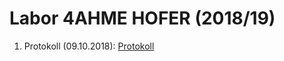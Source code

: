# Labor 4AHME HOFER (2018/19)
  
1. Protokoll (09.10.2018):
  [Protokoll](https://github.com/HTLMechatronics/m15-la1-sx/blob/hoflam15/protokoll_g1_hoflam15_09.10.2018)

